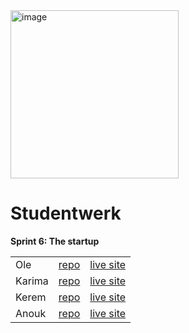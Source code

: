 <img width="269" alt="image" src="https://github.com/user-attachments/assets/674feda3-fbd8-4da3-93d5-fea07251b454" />

# Studentwerk 
**Sprint 6: The startup**  

|  |  |  | 
| :--------------- | :--------------- | :--------------- |
| Ole |	[repo](https://github.com/OFRqq/the-startup-responsive-interactive-website)  |	[live site](https://ofrqq.github.io/the-startup-responsive-interactive-website/) |
| Karima | [repo](https://github.com/Karima002/the-startup-responsive-interactive-website-)  |	[live site](https://karima002.github.io/the-startup-responsive-interactive-website-/) |
| Kerem	| [repo](https://github.com/Keremttc/the-startup-responsive-interactive-website) |	[live site](https://keremttc.github.io/the-startup-responsive-interactive-website/) |
| Anouk |	[repo](https://github.com/AnoukdeRooij24/the-startup-responsive-interactive-website) |	[live site](https://anoukderooij24.github.io/the-startup-responsive-interactive-website/) |

